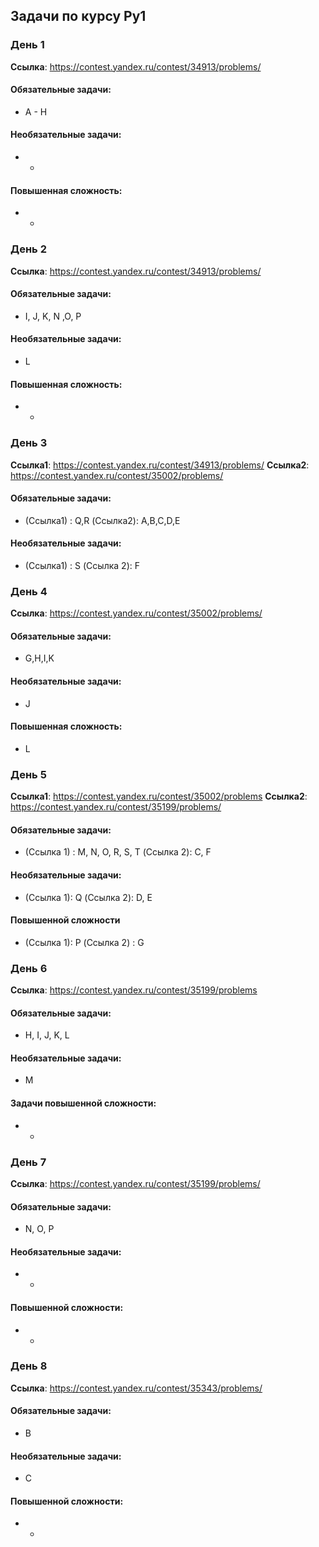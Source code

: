 ## Задачи по курсу Py1

### День 1
**Ссылка**: https://contest.yandex.ru/contest/34913/problems/

#### Обязательные задачи:
* A - H
#### Необязательные задачи:
* -
#### Повышенная сложность:
* -

### День 2
**Ссылка**: https://contest.yandex.ru/contest/34913/problems/

#### Обязательные задачи:
* I, J, K, N ,O, P
#### Необязательные задачи:
* L
#### Повышенная сложность:
* -

### День 3
**Ссылка1**: https://contest.yandex.ru/contest/34913/problems/
**Ссылка2**: https://contest.yandex.ru/contest/35002/problems/

#### Обязательные задачи:
* (Ссылка1) : Q,R (Ссылка2): A,B,C,D,E
#### Необязательные задачи:
* (Ссылка1) : S (Ссылка 2): F

### День 4
**Ссылка**: https://contest.yandex.ru/contest/35002/problems/

#### Обязательные задачи:
* G,H,I,K
#### Необязательные задачи:
* J
#### Повышенная сложность:
* L

### День 5
**Ссылка1**: https://contest.yandex.ru/contest/35002/problems
**Ссылка2**: https://contest.yandex.ru/contest/35199/problems/

#### Обязательные задачи:
* (Ссылка 1) : M, N, O, R, S, T (Ссылка 2): C, F
#### Необязательные задачи:
* (Ссылка 1): Q (Ссылка 2): D, E
#### Повышенной сложности
* (Ссылка 1): P (Ссылка 2) : G


### День 6
**Ссылка**: https://contest.yandex.ru/contest/35199/problems

#### Обязательные задачи:
* H, I, J, K, L
#### Необязательные задачи:
* M
#### Задачи повышенной сложности:
* -

### День 7
**Ссылка**: https://contest.yandex.ru/contest/35199/problems/
#### Обязательные задачи:
* N, O, P
#### Необязательные задачи:
* -
#### Повышенной сложности:
* -


### День 8
**Ссылка**: https://contest.yandex.ru/contest/35343/problems/
#### Обязательные задачи:
* B
#### Необязательные задачи:
* C
#### Повышенной сложности:
* -